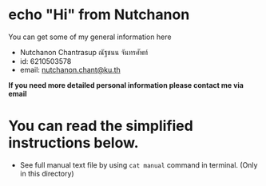 # echo "Hi" from Nutchanon
You can get some of my general information here
- Nutchanon Chantrasup ณัฐชนน จันทรศัพท์
- id: 6210503578
- email: nutchanon.chant@ku.th

**If you need more detailed personal information please contact me via email**

# You can read the simplified instructions below.
- See full manual text file by using `cat manual` command in terminal. (Only in this directory)

